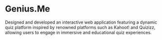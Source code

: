 # Genius.Me

Designed and developed an interactive web application featuring a dynamic quiz platform inspired by renowned platforms such as Kahoot! and Quizizz, allowing users to engage in immersive and educational quiz experiences. 
